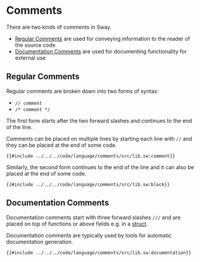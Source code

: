 # Comments

There are two kinds of comments in Sway.

- [Regular Comments](#regular-comments) are used for conveying information to the reader of the source code
- [Documentation Comments](#documentation-comments) are used for documenting functionality for external use

## Regular Comments

Regular comments are broken down into two forms of syntax:

- `// comment`
- `/* comment */`

The first form starts after the two forward slashes and continues to the end of the line.

Comments can be placed on multiple lines by starting each line with `//` and they can be placed at the end of some code.

```sway
{{#include ../../../code/language/comments/src/lib.sw:comment}}
```

Similarly, the second form continues to the end of the line and it can also be placed at the end of some code.

```sway
{{#include ../../../code/language/comments/src/lib.sw:block}}
```

## Documentation Comments

Documentation comments start with three forward slashes `///` and are placed on top of functions or above fields e.g. in a [struct](../built-ins/structs.md).

Documentation comments are typically used by tools for automatic documentation generation.

```sway
{{#include ../../../code/language/comments/src/lib.sw:documentation}}
```
